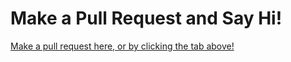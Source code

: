 # Make a Pull Request and Say Hi!

[Make a pull request here, or by clicking the tab above!](https://github.com/superbuggy/hello-pull-request/pulls)
